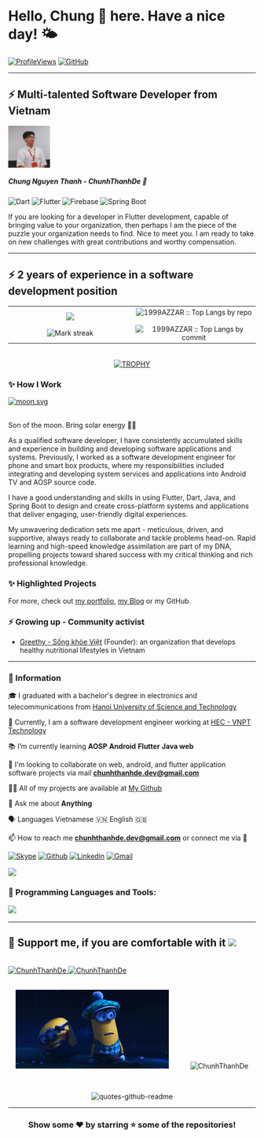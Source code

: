 # Hello, Chung 🎯 here. Have a nice day! 🌤️

[![ProfileViews](https://komarev.com/ghpvc/?username=ChunhThanhDe&label=Profile%20views&color=594560&style=flat)](https://komarev.com/ghpvc/?username=ChunhThanhDe)
[![GitHub](https://img.shields.io/github/followers/ChunhThanhDe?label=follow&style=social)](https://github.com/ChunhThanhDe)

---

## ⚡ Multi-talented Software Developer from Vietnam 

<be>
 
<a href="https://www.linkedin.com/in/chunhthanhde/">
 <img src="https://raw.githubusercontent.com/ChunhThanhDe/ChunhThanhDe/main/media/avatar.png" align="center" width="85px" alt=" Chung Nguyễn Thành">
</a>

##### *Chung Nguyen Thanh - ChunhThanhDe* 🎯

![Dart](https://img.shields.io/badge/dart-%230175C2.svg?style=for-the-badge&logo=dart&logoColor=white)
![Flutter](https://img.shields.io/badge/Flutter-%2302569B.svg?style=for-the-badge&logo=Flutter&logoColor=white)
![Firebase](https://img.shields.io/badge/Firebase-%23FFCA28.svg?style=for-the-badge&logo=firebase&logoColor=black)
![Spring Boot](https://img.shields.io/badge/Spring%20Boot-%236DB33F.svg?style=for-the-badge&logo=springboot&logoColor=white)

<p> If you are looking for a developer in Flutter development, capable of bringing value to your organization, then perhaps I am the piece of the puzzle your organization needs to find. Nice to meet you. I am ready to take on new challenges with great contributions and worthy compensation. </p>

---

## ⚡ 2 years of experience in a software development position

<!--- stats & Trophy (start) -->
<p align="center">
  <!--- stats (start) -->
<table align="center">
<tr border="none">
  <td width="50%" align="center">
    <img  align="center"  src="https://leetcard.jacoblin.cool/ChunhThanhDe?theme=dark&font=ABeeZee&ext=heatmap" />
    <br></br>
    <img  title="🔥 Get streak stats for your profile at git.io/streak-stats" alt="Mark streak" src="https://github-readme-streak-stats.herokuapp.com/?user=ChunhThanhDe&theme=dark&hide_border=false" /> 
  </td>
  
  <td width="50%" align="center">
    <img align="center" src="https://github-profile-summary-cards.vercel.app/api/cards/repos-per-language?username=ChunhThanhDe&theme=dark" alt="1999AZZAR :: Top Langs by repo" />
    <br></br>
    <img align="center" src="https://github-profile-summary-cards.vercel.app/api/cards/most-commit-language?username=ChunhThanhDe&theme=dark" alt="1999AZZAR :: Top Langs by commit" />
  </td>
</tr>
</table>
<!--- stats (end) -->

<br>

<!--- trophy (start) -->
<div align=center>
  <a href="https://chunhthanhde.github.io" title="Go to Source">
    <img align="center" src="http://github-profile-summary-cards.vercel.app/api/cards/profile-details?username=ChunhThanhDe&theme=dark" alt="TROPHY" />
    </a>
</div>
<!--- trophy (start) -->


</p>        
<!--- stats (end) -->

### ✨ How I Work

<a href="https://moon-svg.minung.dev/moon.svg?theme=ray&rotate=0">
  <img src="https://moon-svg.minung.dev/moon.svg?theme=ray&rotate=0" alt="moon.svg" />
</a>

<br/>
<br/>

Son of the moon. Bring solar energy 🐱‍🏍

As a qualified software developer, I have consistently accumulated skills and experience in building and developing software applications and systems. Previously, I worked as a software development engineer for phone and smart box products, where my responsibilities included integrating and developing system services and applications into Android TV and AOSP source code.

I have a good understanding and skills in using Flutter, Dart, Java, and Spring Boot to design and create cross-platform systems and applications that deliver engaging, user-friendly digital experiences.

My unwavering dedication sets me apart - meticulous, driven, and supportive, always ready to collaborate and tackle problems head-on. Rapid learning and high-speed knowledge assimilation are part of my DNA, propelling projects toward shared success with my critical thinking and rich professional knowledge.

### ✨ Highlighted Projects

For more, check out [my portfolio](https://chunhthanhde.github.io/), [my Blog](https://chunhthanhde.hashnode.dev/welcome) or my GitHub.

### ⚡ Growing up - Community activist

- [Greethy - Sống khỏe Việt](https://www.facebook.com/greethy.project) (Founder): an organization that develops healthy nutritional lifestyles in Vietnam

---

### 🌟 Information

🎓 I graduated with a bachelor's degree in electronics and telecommunications from [Hanoi University of Science and Technology](https://hust.edu.vn/)

🏢 Currently, I am a software development engineer working at [HEC - VNPT Technology](https://odm.vnpt-technology.vn/)

📚 I’m currently learning **AOSP** **Android** **Flutter** **Java web**

👯 I'm looking to collaborate on web, android, and flutter application software projects via mail **chunhthanhde.dev@gmail.com**

👨‍💻 All of my projects are available at [My Github](https://github.com/ChunhThanhDe)

💬 Ask me about **Anything**

🗣️ Languages Vietnamese 🇻🇳 English 🇬🇧

📫 How to reach me **chunhthanhde.dev@gmail.com** or connect me via 🔻

[![Skype](https://img.shields.io/badge/-Skype-blue?style=flat&logo=Skype&logoColor=white)](https://join.skype.com/invite/rdKrZGo3Mdk1)
[![Github](https://img.shields.io/badge/-Github-000?style=flat&logo=Github&logoColor=white)](https://github.com/chunhthanhde)
[![Linkedin](https://img.shields.io/badge/-LinkedIn-blue?style=flat&logo=Linkedin&logoColor=white)](https://www.linkedin.com/in/chunhthanhde/)
[![Gmail](https://img.shields.io/badge/-Gmail-c14438?style=flat&logo=Gmail&logoColor=white)](mailto:chunhthanhde.dev@gmail.com)

<be>

<a href="https://discord.com/users/753815467554111588" target="_blank"><img align="center"  src="https://discord.c99.nl/widget/theme-3/753815467554111588.png"/></a>

### 🔧 Programming Languages and Tools:

<p align="left">
  <a href="https://ChunhThanhDe.github.io">
    <img src="https://skillicons.dev/icons?i=c,java,kotlin,flutter,spring,idea,androidstudio,vscode,mysql,mongodb,firebase,linux,docker,aws,azure" />
  </a>
</p>

---

## 💝 Support me, if you are comfortable with it <img src="https://media.giphy.com/media/iY8CRBdQXODJSCERIr/giphy.gif" width="30px">&nbsp; 

<br>

<a href="https://www.buymeacoffee.com/ChunhThanhDe">
  <img align="centre" src="https://cdn.buymeacoffee.com/buttons/v2/default-yellow.png" height="50" width="210" alt="ChunhThanhDe" />
</a>

<a href="https://www.buymeacoffee.com/ChunhThanhDe">
  <img align="centre" src="https://cdn.buymeacoffee.com/buttons/v2/default-yellow.png" height="50" width="210" alt="ChunhThanhDe" />
</a>

<br>
<br>

<p align="center">
  <img src="media/hahaha.gif" alt="Cartoon" style="height: 160px;" />
 &nbsp;&nbsp;&nbsp;&nbsp;&nbsp;&nbsp;&nbsp;&nbsp;&nbsp;
  <img src="https://github-readme-stats.vercel.app/api?username=ChunhThanhDe&show_icons=true&locale=en&count_private=true" alt="ChunhThanhDe" style="height: 160px;" />
 </p>
<br>
</div>
<div align="center">
<p align="center">
  <img src="https://quotes-github-readme.vercel.app/api?type=horizontal&theme=vue" alt="quotes-github-readme">
</p>

---

### Show some ❤️ by starring ⭐ some of the repositories!

</div>
